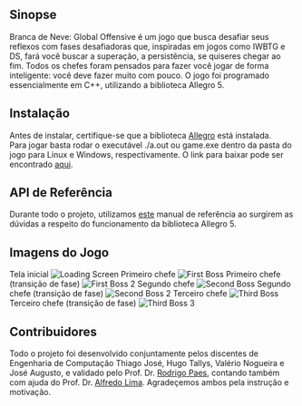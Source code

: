 ## Sinopse
Branca de Neve: Global Offensive é um jogo que busca desafiar seus reflexos com fases desafiadoras que, inspiradas em jogos como IWBTG e DS, fará você buscar a superação, a persistência, se quiseres chegar ao fim. Todos os chefes foram pensados para fazer você jogar de forma inteligente: você deve fazer muito com pouco. O jogo foi programado essencialmente em C++, utilizando a biblioteca Allegro 5.

## Instalação
Antes de instalar, certifique-se que a biblioteca [Allegro](https://wiki.allegro.cc/index.php?title=Install_Allegro_from_Ubuntu_PPAs) está instalada. <br />
Para jogar basta rodar o executável ./a.out ou game.exe dentro da pasta do jogo para Linux e Windows, respectivamente.
O link para baixar pode ser encontrado [aqui](http://icbrancadeneve.blogspot.com/p/download.html).

## API de Referência
Durante todo o projeto, utilizamos [este](https://liballeg.org/a5docs/trunk/) manual de referência ao surgirem as dúvidas a respeito do funcionamento da biblioteca Allegro 5.

## Imagens do Jogo

Tela inicial
![Loading Screen](https://4.bp.blogspot.com/-ulPDhgRizTk/Wg0OdPY8HYI/AAAAAAAAIqY/AVOsWYIyHyUBZ2wFVFwuWLw29V1T4hTRgCEwYBhgL/s1600/Screenshot%2Bfrom%2B2017-11-16%2B00-48-53.png)
Primeiro chefe 
![First Boss](https://4.bp.blogspot.com/-sMAvfwWjskY/Wg0N8fl3TVI/AAAAAAAAIqU/j0P-iIJqCKM_WGYdxrRzlVAgmmTcpKfJACEwYBhgL/s1600/Screenshot%2Bfrom%2B2017-11-16%2B00-51-07.png)
Primeiro chefe (transição de fase)
![First Boss 2](https://4.bp.blogspot.com/-mqopL2l3LLQ/Wg0N8cigm0I/AAAAAAAAIqU/enLHTrRPRUUa6N9VoPxJ5OrH6bEOj6s0ACPcBGAYYCw/s1600/Screenshot%2Bfrom%2B2017-11-16%2B00-51-22.png)
Segundo chefe
![Second Boss](https://2.bp.blogspot.com/-_eVcfTQG-8o/Wg0OdKY2KXI/AAAAAAAAIqc/P6kd_DHoCbcIuCg-bnly9iw3zefbMUGVgCEwYBhgL/s1600/Screenshot%2Bfrom%2B2017-11-16%2B00-53-29.png)
Segundo chefe (transição de fase)
![Second Boss 2](https://4.bp.blogspot.com/-FAaaewRpfZA/Wg0RWIaDkiI/AAAAAAAAIqo/tKD61lmKO2E2HP0tBady04ZTMO8hcg4mACEwYBhgL/s1600/Screenshot%2Bfrom%2B2017-11-16%2B01-15-33.png)
Terceiro chefe
![Third Boss](https://4.bp.blogspot.com/-ar0F-0VeCS8/Wg0N8HUNfOI/AAAAAAAAIqU/Wy1FQJptWssrMT9gYR8uVSy7oO_nZhQZwCEwYBhgL/s1600/Screenshot%2Bfrom%2B2017-11-16%2B00-56-51.png)
Terceiro chefe (transição de fase)
![Third Boss 3](https://3.bp.blogspot.com/-zhOJz5fQJ68/Wg0N85FBrEI/AAAAAAAAIqU/4z-C9blsnAIYQb45RyeZUUJn_v8ukKVkQCEwYBhgL/s1600/Screenshot%2Bfrom%2B2017-11-16%2B00-56-59.png)

## Contribuidores
Todo o projeto foi desenvolvido conjuntamente pelos discentes de Engenharia de Computação Thiago José, Hugo Tallys, Valério Nogueira e José Augusto, e validado pelo Prof. Dr. [Rodrigo Paes](https://github.com/r0drigopaes), contando também com ajuda do Prof. Dr. [Alfredo Lima](https://github.com/AlfredLima). Agradeçemos ambos pela instrução e motivação.
